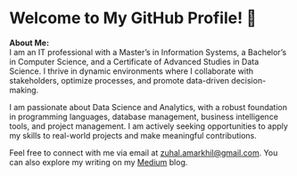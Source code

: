 # Welcome to My GitHub Profile! 👋

**About Me:**
<br>
I am an IT professional with a Master’s in Information Systems, a Bachelor’s in Computer Science, and a Certificate of Advanced Studies in Data Science. I thrive in dynamic environments where I collaborate with stakeholders, optimize processes, and promote data-driven decision-making.
<br>

I am passionate about Data Science and Analytics, with a robust foundation in programming languages, database management, business intelligence tools, and project management. I am actively seeking opportunities to apply my skills to real-world projects and make meaningful contributions.
<br>

Feel free to connect with me via email at zuhal.amarkhil@gmail.com. You can also explore my writing on my [Medium](https://medium.com/@zuhalA) blog.
